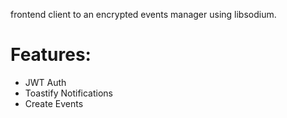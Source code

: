 frontend client to an encrypted events manager using libsodium.

# Features:
 - JWT Auth
 - Toastify Notifications
 - Create Events
